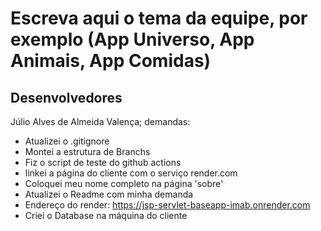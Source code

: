 # Escreva aqui o tema da equipe, por exemplo (App Universo, App Animais, App Comidas)

## Desenvolvedores

Júlio Alves de Almeida Valença;
demandas:

- Atualizei o .gitignore
- Montei a estrutura de Branchs
- Fiz o script de teste do github actions
- linkei a página do cliente com o serviço render.com
- Coloquei meu nome completo na página 'sobre'
- Atualizei o Readme com minha demanda
- Endereço do render: https://jsp-servlet-baseapp-imab.onrender.com
- Criei o Database na máquina do cliente
